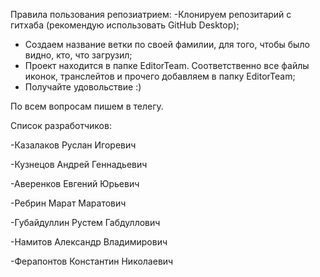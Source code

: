 Правила пользования репозиатрием:
-Клонируем репозитарий с гитхаба (рекомендую использовать GitHub Desktop);
- Создаем название ветки по своей фамилии, для того, чтобы было видно, кто, что загрузил;
- Проект находится в папке EditorTeam. Соответственно все файлы иконок, транслейтов и прочего добавляем в папку EditorTeam;
- Получайте удовольствие :)

По всем вопросам пишем в телегу.

Список разработчиков:

-Казалаков Руслан Игоревич

-Кузнецов Андрей Геннадьевич

-Аверенков Евгений Юрьевич

-Ребрин Марат Маратович

-Губайдуллин Рустем Габдуллович

-Намитов Александр Владимирович

-Ферапонтов Константин Николаевич


